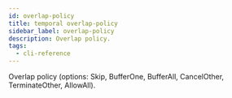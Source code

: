 ```yaml
---
id: overlap-policy
title: temporal overlap-policy
sidebar_label: overlap-policy
description: Overlap policy.
tags:
  - cli-reference
---
```


Overlap policy (options: Skip, BufferOne, BufferAll, CancelOther, TerminateOther, AllowAll).
